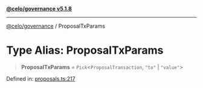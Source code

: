 [**@celo/governance v5.1.8**](../README.md)

***

[@celo/governance](../README.md) / ProposalTxParams

# Type Alias: ProposalTxParams

> **ProposalTxParams** = `Pick`\<`ProposalTransaction`, `"to"` \| `"value"`\>

Defined in: [proposals.ts:217](https://github.com/celo-org/developer-tooling/blob/master/packages/sdk/governance/src/proposals.ts#L217)
